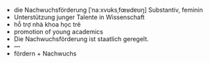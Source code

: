 - die Nachwuchsförderung [ˈnaːxvʊksˌfœʁdɐʊŋ] Substantiv, feminin  
- Unterstützung junger Talente in Wissenschaft  
- hỗ trợ nhà khoa học trẻ  
- promotion of young academics  
- Die Nachwuchsförderung ist staatlich geregelt.  
- —
- fördern + Nachwuchs